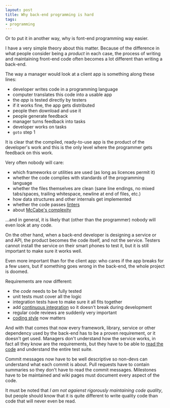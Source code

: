 ```yaml
---
layout: post
title: Why back-end programming is hard
tags:
- programming
---
```


Or to put it in another way, why is font-end programming way easier.

I have a very simple theory about this matter. Because of the difference in
what people consider being a *product* in each case, the process of writing and
maintaining front-end code often becomes a lot different than writing a
back-end.

The way a manager would look at a client app is something along these lines:

* developer writes code in a programming language
* computer translates this code into a usable app
* the *app* is tested directly by testers
* if it works fine, the app gets distributed
* people then download and use it
* people generate feedback
* manager turns feedback into tasks
* developer works on tasks
* `goto` step 1

It is clear that the compiled, ready-to-use app is the product of the
developer's work and this is the only level where the programmer gets feedback
on this work.

Very often nobody will care:

* which frameworks or utilities are used (as long as licences permit it)
* whether the code complies with standards of the programming language
* whether the files themselves are clean (sane line endings, no mixed
  tabs/spaces, trailing whitespace, newline at end of files, etc.)
* how data structures and other internals get implemented
* whether the code passes [linters][1]
* about [McCabe's complexity][2]

[1]: http://en.wikipedia.org/wiki/Lint_(software)
[2]: http://en.wikipedia.org/wiki/Cyclomatic_complexity

…and in general, it is likely that (other than the programmer) nobody will even
look at any code.

On the other hand, when a back-end developer is designing a service or and API,
the product becomes the code itself, and not the service. Testers cannot
install the service on their smart phones to test it, but it is still important
to make sure it works well.

Even more important than for the client app: who cares if the app breaks for a
few users, but if something goes wrong in the back-end, the whole project is
doomed.

Requirements are now different:

* the *code* needs to be fully tested
* unit tests must cover all the logic
* integration tests have to make sure it all fits together
* add [continuous integration][3] so it doesn't break during development
* regular code reviews are suddenly very important
* [coding style][4] now matters

[3]: https://travis-ci.org/
[4]: /2013/07/17/coding-style/

And with that comes that now every framework, library, service or other
dependency used by the back-end has to be a proven requirement, or it doesn't
get used. Managers don't understand how the service works, in fact all they
know are the requirements, but they have to be able to [read the code][4] and
understand the entire test suite.

Commit messages now have to be well descriptive so non-devs can understand what
each commit is about. Pull requests have to contain summaries so they don't
have to read the commit messages. Milestones have to be maintained and wiki
pages must document every aspect of the code.

It must be noted that *I am not agaienst rigorously maintaining code quality*,
but people should know that it is quite different to write quality code than
code that will never even be read.
